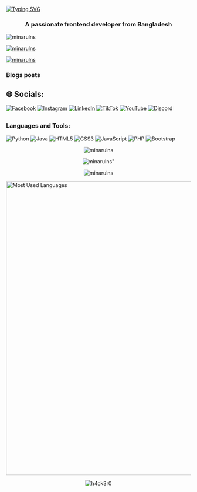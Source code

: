 <a href="https://git.io/typing-svg"><img src="https://readme-typing-svg.demolab.com?font=Fira+Code&size=30&pause=1000&color=0DF700&width=435&lines=Hi...++%F0%9F%91%8B;I+am+Md.+Minarul+Islam" alt="Typing SVG" /></a>
<h3 align="center">A passionate frontend developer from Bangladesh</h3>

<p align="left"> <img src="https://komarev.com/ghpvc/?username=minarulns&label=Profile%20views&color=0e75b6&style=flat" alt="minarulns" /> </p>

<p align="left"> <a href="https://github.com/ryo-ma/github-profile-trophy"><img src="https://github-profile-trophy.vercel.app/?username=minarulns" alt="minarulns" /></a> </p>

<p align="left"> <a href="https://twitter.com/minarulns" target="blank"><img src="https://img.shields.io/twitter/follow/minarulns?logo=twitter&style=for-the-badge" alt="minarulns" /></a> </p>

### Blogs posts
<!-- BLOG-POST-LIST:START -->
<!-- BLOG-POST-LIST:END -->

## 🌐 Socials:
[![Facebook](https://img.shields.io/badge/Facebook-%231877F2.svg?logo=Facebook&logoColor=white)](https://facebook.com/MD.MINARULNS) [![Instagram](https://img.shields.io/badge/Instagram-%23E4405F.svg?logo=Instagram&logoColor=white)](https://instagram.com/minarulns) [![LinkedIn](https://img.shields.io/badge/LinkedIn-%230077B5.svg?logo=linkedin&logoColor=white)](https://linkedin.com/in/Minarulns) [![TikTok](https://img.shields.io/badge/TikTok-%23000000.svg?logo=TikTok&logoColor=white)](https://tiktok.com/@minarulkingns) [![YouTube](https://img.shields.io/badge/YouTube-%23FF0000.svg?logo=YouTube&logoColor=white)](https://youtube.com/@minarulns)
![Discord](https://img.shields.io/badge/Discord-Minarul%20?logo=Discord)

## <h3 align="left">Languages and Tools:</h3>
![Python](https://img.shields.io/badge/python-3670A0?style=for-the-badge&logo=python&logoColor=ffdd54) ![Java](https://img.shields.io/badge/java-%23ED8B00.svg?style=for-the-badge&logo=openjdk&logoColor=white) ![HTML5](https://img.shields.io/badge/html-%23E34F26.svg?style=for-the-badge&logo=html&logoColor=white) ![CSS3](https://img.shields.io/badge/css-%231572B6.svg?style=for-the-badge&logo=css&logoColor=white) ![JavaScript](https://img.shields.io/badge/javascript-%23323330.svg?style=for-the-badge&logo=javascript&logoColor=%23F7DF1E) ![PHP](https://img.shields.io/badge/php-%23777BB4.svg?style=for-the-badge&logo=php&logoColor=white) ![Bootstrap](https://img.shields.io/badge/bootstrap-%238511FA.svg?style=for-the-badge&logo=bootstrap&logoColor=white)

<p align="center"> <img align="center" src="https://github-readme-stats.vercel.app/api?username=minarulns&show_icons=true&theme=chartreuse-dark" alt="minarulns" /></p>

<p align="center"> <img align="center" src="https://github-profile-summary-cards.vercel.app/api/cards/profile-details?username=minarulns&theme=2077" alt=minarulns" /></p>

<p align="center"> <img align="center" src="https://github-readme-stats.vercel.app/api/top-langs/?username=minarulns&layout=compact&theme=github_dark&hide_title=false&card_width=300" alt="minarulns" /></p>

<img src="https://github-readme-stats.vercel.app/api/top-langs/?username=minarulns&layout=compact&theme=github_dark" alt="Most Used Languages" style="width: 800px;"/>

<p align="center"> <img align="center" src="https://github-readme-streak-stats.herokuapp.com/?user=h4ck3r0&theme=chartreuse-dark&cache_seconds=3200" alt="h4ck3r0" /></p>
